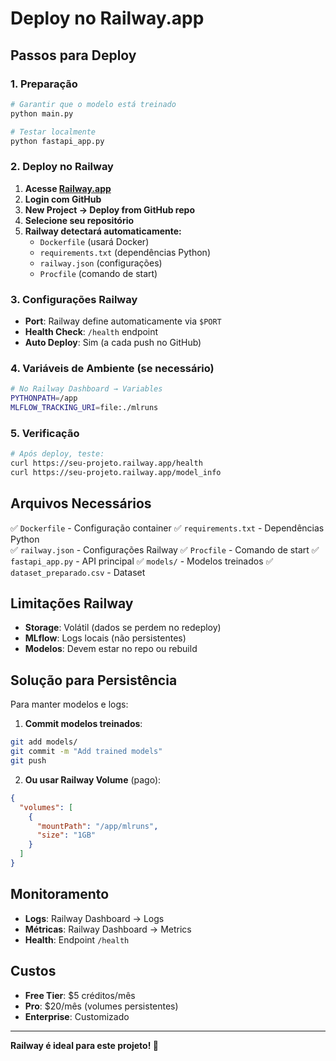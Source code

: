 # Deploy no Railway.app

## Passos para Deploy

### 1. Preparação
```bash
# Garantir que o modelo está treinado
python main.py

# Testar localmente
python fastapi_app.py
```

### 2. Deploy no Railway

1. **Acesse [Railway.app](https://railway.app)**
2. **Login com GitHub**
3. **New Project → Deploy from GitHub repo**
4. **Selecione seu repositório**
5. **Railway detectará automaticamente:**
   - `Dockerfile` (usará Docker)
   - `requirements.txt` (dependências Python)
   - `railway.json` (configurações)
   - `Procfile` (comando de start)

### 3. Configurações Railway

- **Port**: Railway define automaticamente via `$PORT`
- **Health Check**: `/health` endpoint
- **Auto Deploy**: Sim (a cada push no GitHub)

### 4. Variáveis de Ambiente (se necessário)

```bash
# No Railway Dashboard → Variables
PYTHONPATH=/app
MLFLOW_TRACKING_URI=file:./mlruns
```

### 5. Verificação

```bash
# Após deploy, teste:
curl https://seu-projeto.railway.app/health
curl https://seu-projeto.railway.app/model_info
```

## Arquivos Necessários

✅ `Dockerfile` - Configuração container
✅ `requirements.txt` - Dependências Python  
✅ `railway.json` - Configurações Railway
✅ `Procfile` - Comando de start
✅ `fastapi_app.py` - API principal
✅ `models/` - Modelos treinados
✅ `dataset_preparado.csv` - Dataset

## Limitações Railway

- **Storage**: Volátil (dados se perdem no redeploy)
- **MLflow**: Logs locais (não persistentes)
- **Modelos**: Devem estar no repo ou rebuild

## Solução para Persistência

Para manter modelos e logs:

1. **Commit modelos treinados**:
```bash
git add models/
git commit -m "Add trained models"
git push
```

2. **Ou usar Railway Volume** (pago):
```json
{
  "volumes": [
    {
      "mountPath": "/app/mlruns",
      "size": "1GB"
    }
  ]
}
```

## Monitoramento

- **Logs**: Railway Dashboard → Logs
- **Métricas**: Railway Dashboard → Metrics
- **Health**: Endpoint `/health`

## Custos

- **Free Tier**: $5 créditos/mês
- **Pro**: $20/mês (volumes persistentes)
- **Enterprise**: Customizado

---

**Railway é ideal para este projeto! 🚂**
